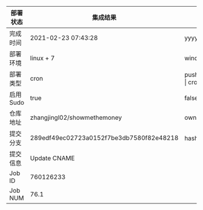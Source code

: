部署状态 | 集成结果 | 参考值
---|---|---
完成时间 | 2021-02-23 07:43:28 | yyyy-mm-dd hh:mm:ss
部署环境 | linux + 7 | window \| linux + stable
部署类型 | cron | push \| pull_request \| api \| cron
启用Sudo | true | false \| true
仓库地址 | zhangjingl02/showmethemoney | owner_name/repo_name
提交分支 | 289edf49ec02723a0152f7be3db7580f82e48218 | hash 16位
提交信息 | Update CNAME |
Job ID   | 760126233 |
Job NUM  | 76.1 |

